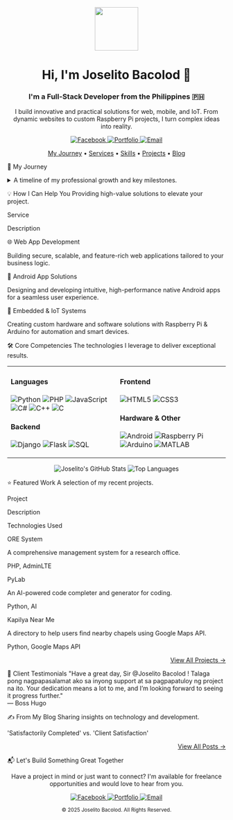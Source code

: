 <div id="header" align="center">
<img src="https://media.giphy.com/media/M9gbBd9nbDrOTu1Mqx/giphy.gif" width="100"/>
<h1>
Hi, I'm Joselito Bacolod 👋
</h1>
<h3>
I'm a Full-Stack Developer from the Philippines 🇵🇭
</h3>
<p>
I build innovative and practical solutions for web, mobile, and IoT. From dynamic websites to custom Raspberry Pi projects, I turn complex ideas into reality.
</p>

<!-- Socials -->

<p>
<a href="https://www.facebook.com/joselito2001/" target="_blank">
<img src="https://www.google.com/search?q=https://img.shields.io/badge/Facebook-1877F2%3Fstyle%3Dfor-the-badge%26logo%3Dfacebook%26logoColor%3Dwhite" alt="Facebook">
</a>
<a href="https://bacolodwebdev.com" target="_blank">
<img src="https://img.shields.io/badge/Portfolio-255E63?style=for-the-badge&logo=ionic&logoColor=white" alt="Portfolio">
</a>
<a href="mailto:bacolodjoselito1@gmail.com" target="_blank">
<img src="https://img.shields.io/badge/Email-D14836?style=for-the-badge&logo=gmail&logoColor=white" alt="Email">
</a>
</p>
</div>

<!-- Navigation -->

<div align="center">
<a href="#-my-journey">My Journey</a> •
<a href="#-how-i-can-help-you">Services</a> •
<a href="#-core-competencies">Skills</a> •
<a href="#-featured-work">Projects</a> •
<a href="#-from-my-blog">Blog</a>
</div>

🚀 My Journey
<details>
<summary>A timeline of my professional growth and key milestones.</summary>

✨ 2019 - The Spark: Began my programming journey, diving into web development and taking on my first freelance projects while studying.

📜 2020 - Skill Expansion: Earned multiple TESDA certifications in Game Programming, Java, and Creative Web Design, while building a portfolio of side-projects.

💻 2021 - Complex Projects: Tackled more complex challenges, developing desktop applications and systems using C#, C++, and C.

📚 2022 - Library Management System: Developed a comprehensive Library Management System using PHP, honing my skills in database design and web application architecture.

🎓 July 2023 - Graduation (Cum Laude): Graduated with honors from Universidad de Manila with a BTVTEd in Computer Programming Technology.

💼 September 2023 - Corporate Experience: Began my career as a Software Developer in Makati, gaining valuable industry experience.

🧑‍🏫 May 2024 - LPT: Successfully passed the Licensure Examination for Professional Teachers (LPT).

📈 July 2024 - Public Service: Transitioned to a government agency, starting as a Junior Programmer and quickly earning a promotion to Programmer I by December 2024.

🧠 September 2024 - Master's Degree: Began studying for my Master in Information Technology to expand my knowledge and hone my skills in the IT field.

✈️ February 2025 - Full-Time Freelance: Embraced the challenge of full-time freelance programming, dedicating myself 24/7 to delivering high-quality solutions.

</details>

💡 How I Can Help You
Providing high-value solutions to elevate your project.

Service

Description

🌐 Web App Development

Building secure, scalable, and feature-rich web applications tailored to your business logic.

📱 Android App Solutions

Designing and developing intuitive, high-performance native Android apps for a seamless user experience.

🤖 Embedded & IoT Systems

Creating custom hardware and software solutions with Raspberry Pi & Arduino for automation and smart devices.

🛠️ Core Competencies
The technologies I leverage to deliver exceptional results.

<table width="100%">
<tr>
<td width="50%" valign="top">
<h4>Languages</h4>
<p>
<img src="https://img.shields.io/badge/Python-3776AB?style=for-the-badge&logo=python&logoColor=white" alt="Python">
<img src="https://img.shields.io/badge/PHP-777BB4?style=for-the-badge&logo=php&logoColor=white" alt="PHP">
<img src="https://img.shields.io/badge/JavaScript-F7DF1E?style=for-the-badge&logo=javascript&logoColor=black" alt="JavaScript">
<img src="https://img.shields.io/badge/C%23-239120?style=for-the-badge&logo=c-sharp&logoColor=white" alt="C#">
<img src="https://img.shields.io/badge/C++-00599C?style=for-the-badge&logo=c%2B%2B&logoColor=white" alt="C++">
<img src="https://img.shields.io/badge/C-A8B9CC?style=for-the-badge&logo=c&logoColor=black" alt="C">
</p>
<h4>Backend</h4>
<p>
<img src="https://img.shields.io/badge/Django-092E20?style=for-the-badge&logo=django&logoColor=white" alt="Django">
<img src="https://img.shields.io/badge/Flask-000000?style=for-the-badge&logo=flask&logoColor=white" alt="Flask">
<img src="https://img.shields.io/badge/SQL-025E8C?style=for-the-badge&logo=microsoft-sql-server&logoColor=white" alt="SQL">
</p>
</td>
<td width="50%" valign="top">
<h4>Frontend</h4>
<p>
<img src="https://img.shields.io/badge/HTML5-E34F26?style=for-the-badge&logo=html5&logoColor=white" alt="HTML5">
<img src="https://img.shields.io/badge/CSS3-1572B6?style=for-the-badge&logo=css3&logoColor=white" alt="CSS3">
</p>
<h4>Hardware & Other</h4>
<p>
<img src="https://img.shields.io/badge/Android-3DDC84?style=for-the-badge&logo=android&logoColor=white" alt="Android">
<img src="https://img.shields.io/badge/Raspberry%20Pi-A22846?style=for-the-badge&logo=raspberrypi&logoColor=white" alt="Raspberry Pi">
<img src="https://img.shields.io/badge/Arduino-00979D?style=for-the-badge&logo=Arduino&logoColor=white" alt="Arduino">
<img src="https://img.shields.io/badge/MATLAB-0076A8?style=for-the-badge&logo=mathworks&logoColor=white" alt="MATLAB">
</p>
</td>
</tr>
</table>

<!-- GitHub Stats -->

<div align="center">
<img src="https://www.google.com/search?q=https://github-readme-stats.vercel.app/api%3Fusername%3Dbacolodwebdev%26show_icons%3Dtrue%26theme%3Dtokyonight%26hide_border%3Dtrue%26count_private%3Dtrue" alt="Joselito's GitHub Stats">
<img src="https://www.google.com/search?q=https://github-readme-stats.vercel.app/api/top-langs/%3Fusername%3Dbacolodwebdev%26layout%3Dcompact%26theme%3Dtokyonight%26hide_border%3Dtrue" alt="Top Languages">
</div>

⭐ Featured Work
A selection of my recent projects.

Project

Description

Technologies Used

ORE System

A comprehensive management system for a research office.

PHP, AdminLTE

PyLab

An AI-powered code completer and generator for coding.

Python, AI

Kapilya Near Me

A directory to help users find nearby chapels using Google Maps API.

Python, Google Maps API

<p align="right"><a href="https://bacolodwebdev.com/projects">View All Projects →</a></p>

💬 Client Testimonials
"Have a great day, Sir @Joselito Bacolod ! Talaga pong nagpapasalamat ako sa inyong support at sa pagpapatuloy ng project na ito. Your dedication means a lot to me, and I’m looking forward to seeing it progress further."
<br>— Boss Hugo

✍️ From My Blog
Sharing insights on technology and development.

'Satisfactorily Completed' vs. 'Client Satisfaction'

<p align="right"><a href="https://bacolodwebdev.com/blog">View All Posts →</a></p>

📬 Let's Build Something Great Together
<div align="center">
<p>
Have a project in mind or just want to connect? I'm available for freelance opportunities and would love to hear from you.
</p>

<!-- Socials -->

<p>
<a href="https://www.facebook.com/joselito2001/" target="_blank">
<img src="https://www.google.com/search?q=https://img.shields.io/badge/Facebook-1877F2%3Fstyle%3Dfor-the-badge%26logo%3Dfacebook%26logoColor%3Dwhite" alt="Facebook">
</a>
<a href="https://bacolodwebdev.com" target="_blank">
<img src="https://img.shields.io/badge/Portfolio-255E63?style=for-the-badge&logo=ionic&logoColor=white" alt="Portfolio">
</a>
<a href="mailto:bacolodjoselito1@gmail.com" target="_blank">
<img src="https://img.shields.io/badge/Email-D14836?style=for-the-badge&logo=gmail&logoColor=white" alt="Email">
</a>
</p>
</div>

<!-- Footer -->

<p align="center">
<small>© 2025 Joselito Bacolod. All Rights Reserved.</small>
</p>
